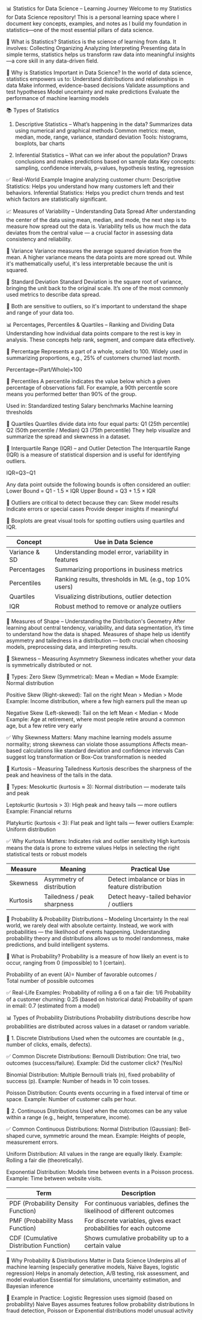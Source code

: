 📊 Statistics for Data Science – Learning Journey
Welcome to my Statistics for Data Science repository! This is a personal learning space where I document key concepts, examples, and notes as I build my foundation in statistics—one of the most essential pillars of data science.

📌 What is Statistics?
Statistics is the science of learning from data. It involves:
Collecting
Organizing
Analyzing
Interpreting
Presenting data
In simple terms, statistics helps us transform raw data into meaningful insights—a core skill in any data-driven field.

🎯 Why is Statistics Important in Data Science?
In the world of data science, statistics empowers us to:
Understand distributions and relationships in data
Make informed, evidence-based decisions
Validate assumptions and test hypotheses
Model uncertainty and make predictions
Evaluate the performance of machine learning models

📚 Types of Statistics
1. Descriptive Statistics – What’s happening in the data?
Summarizes data using numerical and graphical methods
Common metrics: mean, median, mode, range, variance, standard deviation
Tools: histograms, boxplots, bar charts

2. Inferential Statistics – What can we infer about the population?
Draws conclusions and makes predictions based on sample data
Key concepts: sampling, confidence intervals, p-values, hypothesis testing, regression

✅ Real-World Example
Imagine analyzing customer churn:
Descriptive Statistics: Helps you understand how many customers left and their behaviors.
Inferential Statistics: Helps you predict churn trends and test which factors are statistically significant.


📈 Measures of Variability – Understanding Data Spread
After understanding the center of the data using mean, median, and mode, the next step is to measure how spread out the data is. Variability tells us how much the data deviates from the central value — a crucial factor in assessing data consistency and reliability.

🔹 Variance
Variance measures the average squared deviation from the mean.
A higher variance means the data points are more spread out.
While it's mathematically useful, it's less interpretable because the unit is squared.


🔹 Standard Deviation
Standard Deviation is the square root of variance, bringing the unit back to the original scale.
It’s one of the most commonly used metrics to describe data spread.

📌 Both are sensitive to outliers, so it's important to understand the shape and range of your data too.


📊 Percentages, Percentiles & Quartiles – Ranking and Dividing Data
Understanding how individual data points compare to the rest is key in analysis. These concepts help rank, segment, and compare data effectively.

🔹 Percentage
Represents a part of a whole, scaled to 100.
Widely used in summarizing proportions, e.g., 25% of customers churned last month.

Percentage=(Part/Whole)×100

🔹 Percentiles
A percentile indicates the value below which a given percentage of observations fall.
For example, a 90th percentile score means you performed better than 90% of the group.

Used in:
Standardized testing
Salary benchmarks
Machine learning thresholds

🔹 Quartiles
Quartiles divide data into four equal parts:
Q1 (25th percentile)
Q2 (50th percentile / Median)
Q3 (75th percentile)
They help visualize and summarize the spread and skewness in a dataset.

🧮 Interquartile Range (IQR) – and Outlier Detection
The Interquartile Range (IQR) is a measure of statistical dispersion and is useful for identifying outliers.

IQR=Q3−Q1

Any data point outside the following bounds is often considered an outlier:
Lower Bound = Q1 - 1.5 × IQR
Upper Bound = Q3 + 1.5 × IQR

📌 Outliers are critical to detect because they can:
Skew model results
Indicate errors or special cases
Provide deeper insights if meaningful

🧪 Boxplots are great visual tools for spotting outliers using quartiles and IQR.



| Concept       | Use in Data Science                                     |
| ------------- | ------------------------------------------------------- |
| Variance & SD | Understanding model error, variability in features      |
| Percentages   | Summarizing proportions in business metrics             |
| Percentiles   | Ranking results, thresholds in ML (e.g., top 10% users) |
| Quartiles     | Visualizing distributions, outlier detection            |
| IQR           | Robust method to remove or analyze outliers             |


📐 Measures of Shape – Understanding the Distribution's Geometry
After learning about central tendency, variability, and data segmentation, it’s time to understand how the data is shaped. Measures of shape help us identify asymmetry and tailedness in a distribution — both crucial when choosing models, preprocessing data, and interpreting results.

🔹 Skewness – Measuring Asymmetry
Skewness indicates whether your data is symmetrically distributed or not.

📘 Types:
Zero Skew (Symmetrical):
Mean ≈ Median ≈ Mode
Example: Normal distribution

Positive Skew (Right-skewed):
Tail on the right
Mean > Median > Mode
Example: Income distribution, where a few high earners pull the mean up

Negative Skew (Left-skewed):
Tail on the left
Mean < Median < Mode
Example: Age at retirement, where most people retire around a common age, but a few retire very early

✅ Why Skewness Matters:
Many machine learning models assume normality; strong skewness can violate those assumptions
Affects mean-based calculations like standard deviation and confidence intervals
Can suggest log transformation or Box-Cox transformation is needed

🔹 Kurtosis – Measuring Tailedness
Kurtosis describes the sharpness of the peak and heaviness of the tails in the data.

📘 Types:
Mesokurtic (kurtosis ≈ 3):
Normal distribution — moderate tails and peak

Leptokurtic (kurtosis > 3):
High peak and heavy tails — more outliers
Example: Financial returns

Platykurtic (kurtosis < 3):
Flat peak and light tails — fewer outliers
Example: Uniform distribution

✅ Why Kurtosis Matters:
Indicates risk and outlier sensitivity
High kurtosis means the data is prone to extreme values
Helps in selecting the right statistical tests or robust models

| Measure  | Meaning                     | Practical Use                                    |
| -------- | --------------------------- | ------------------------------------------------ |
| Skewness | Asymmetry of distribution   | Detect imbalance or bias in feature distribution |
| Kurtosis | Tailedness / peak sharpness | Detect heavy-tailed behavior / outliers          |


🎲 Probability & Probability Distributions – Modeling Uncertainty
In the real world, we rarely deal with absolute certainty. Instead, we work with probabilities — the likelihood of events happening. Understanding probability theory and distributions allows us to model randomness, make predictions, and build intelligent systems.

📌 What is Probability?
Probability is a measure of how likely an event is to occur, ranging from 0 (impossible) to 1 (certain).

Probability of an event (A)= Number of favorable outcomes / Total number of possible outcomes
 
✅ Real-Life Examples:
Probability of rolling a 6 on a fair die: 1/6
Probability of a customer churning: 0.25 (based on historical data)
Probability of spam in email: 0.7 (estimated from a model)

📊 Types of Probability Distributions
Probability distributions describe how probabilities are distributed across values in a dataset or random variable.

🔹 1. Discrete Distributions
Used when the outcomes are countable (e.g., number of clicks, emails, defects).

✅ Common Discrete Distributions:
Bernoulli Distribution:
One trial, two outcomes (success/failure).
Example: Did the customer click? (Yes/No)

Binomial Distribution:
Multiple Bernoulli trials (n), fixed probability of success (p).
Example: Number of heads in 10 coin tosses.

Poisson Distribution:
Counts events occurring in a fixed interval of time or space.
Example: Number of customer calls per hour.

🔹 2. Continuous Distributions
Used when the outcomes can be any value within a range (e.g., height, temperature, income).

✅ Common Continuous Distributions:
Normal Distribution (Gaussian):
Bell-shaped curve, symmetric around the mean.
Example: Heights of people, measurement errors.

Uniform Distribution:
All values in the range are equally likely.
Example: Rolling a fair die (theoretically).

Exponential Distribution:
Models time between events in a Poisson process.
Example: Time between website visits.

| Term                                       | Description                                                            |
| ------------------------------------------ | ---------------------------------------------------------------------- |
| PDF (Probability Density Function)    | For continuous variables, defines the likelihood of different outcomes |
| PMF (Probability Mass Function)      | For discrete variables, gives exact probabilities for each outcome     |
| CDF (Cumulative Distribution Function) | Shows cumulative probability up to a certain value                     |

🧠 Why Probability & Distributions Matter in Data Science
Underpins all of machine learning (especially generative models, Naive Bayes, logistic regression)
Helps in anomaly detection, A/B testing, risk assessment, and model evaluation
Essential for simulations, uncertainty estimation, and Bayesian inference

📌 Example in Practice:
Logistic Regression uses sigmoid (based on probability)
Naive Bayes assumes features follow probability distributions
In fraud detection, Poisson or Exponential distributions model unusual activity
